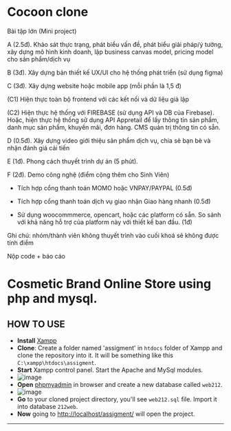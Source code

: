 # Cocoon clone
Bài tập lớn (Mini project)

A (2.5đ). Khảo sát thực trạng, phát biểu vấn đề, phát biểu giải pháp/ý tưởng, xây dựng mô hình kinh doanh, lập business canvas model, pricing model cho sản phẩm/dịch vụ

B (3đ). Xây dựng bản thiết kế UX/UI cho hệ thống phát triển (sử dụng figma)

C (3đ). Xây dựng website hoặc mobile app (mỗi phần là 1,5 đ)

(C1) Hiện thực toàn bộ frontend với các kết nối và dữ liệu giả lập 

(C2) Hiện thực hệ thống với FIREBASE (sử dụng API và DB của Firebase). Hoặc, hiện thực hệ thống sử dụng API Appretail để lấy thông tin sản phẩm, danh mục sản phẩm, khuyến mãi, đơn hàng. CMS quản trị thông tin có sẵn. 

D (0.5đ). Xây dựng video giới thiệu sản phẩm dịch vụ, chia sẻ bạn bè và nhận đánh giá cải tiến

E (1đ). Phong cách thuyết trình dự án (5 phút). 

F (2đ). Demo công nghệ (điểm cộng thêm cho Sinh Viên)

- Tích hợp cổng thanh toán MOMO hoặc VNPAY/PAYPAL (0.5đ)

- Tích hợp cổng thanh toán dịch vụ giao nhận Giao hàng nhanh (0.5đ)

- Sử dụng woocommmerce, opencart, hoặc các platform có sẵn. So sánh với khả năng hỗ trợ của platform này với thiết kế ban đầu. (1đ)

Ghi chú: nhóm/thành viên không thuyết trình vào cuối khoá sẽ không được tính điểm

Nộp code + báo cáo

# Cosmetic Brand Online Store using php and mysql.

## HOW TO USE
* **Install** [Xampp](https://www.apachefriends.org/download.html)
* **Clone**: Create a folder named 'assigment' in `htdocs` folder of Xampp and clone the repository into it. It will be something like this `C:\xampp\htdocs\assigment`.
* **Start** Xampp control panel. Start the Apache and MySql modules.
* ![image](https://user-images.githubusercontent.com/47769063/137183880-f6cbc47f-58ac-407a-855a-c44cc2a15063.png)
* **Open** [phpmyadmin](http://localhost/phpmyadmin/server_databases.php) in browser and create a new database called `web212`.
* ![image](https://user-images.githubusercontent.com/47769063/137184066-c8c37b9a-7621-4644-ba99-0983b452875d.png)
* **Go** to your cloned project directory, you'll see `web212.sql` file. Import it into database `212web`.
* **Now** going to [http://localhost/assigment/](http://localhost/assigment/) will open the project.

<hr />
